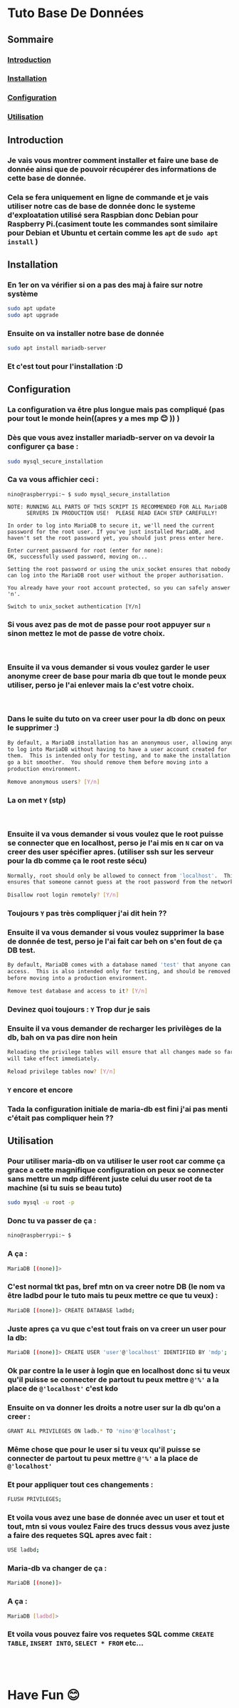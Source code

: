 # Tuto Base De Données

## Sommaire
### [Introduction](#introduction)
### [Installation](#installation)
### [Configuration](#configuration)
### [Utilisation](#utilisation)

## Introduction
### Je vais vous montrer comment installer et faire une base de donnée ainsi que de pouvoir récupérer des informations de cette base de donnée.
### Cela se fera uniquement en ligne de commande et je vais utiliser notre cas de base de donnée donc le systeme d'exploatation utilisé sera Raspbian donc Debian pour Raspberry Pi.(casiment toute les commandes sont similaire pour Debian et Ubuntu et certain comme les ``apt`` de ``sudo apt install`` )

## Installation

### En 1er on va vérifier si on a pas des maj à faire sur notre système
```bash
sudo apt update
sudo apt upgrade
```
### Ensuite on va installer notre base de donnée
```bash
sudo apt install mariadb-server
```
### Et c'est tout pour l'installation :D

## Configuration

### La configuration va être plus longue mais pas compliqué (pas pour tout le monde hein((apres y a mes mp 😊 )) )

### Dès que vous avez installer mariadb-server on va devoir la configurer ça base :
```bash
sudo mysql_secure_installation
```
### Ca va vous affichier ceci :
```
nino@raspberrypi:~ $ sudo mysql_secure_installation

NOTE: RUNNING ALL PARTS OF THIS SCRIPT IS RECOMMENDED FOR ALL MariaDB
      SERVERS IN PRODUCTION USE!  PLEASE READ EACH STEP CAREFULLY!

In order to log into MariaDB to secure it, we'll need the current
password for the root user. If you've just installed MariaDB, and
haven't set the root password yet, you should just press enter here.

Enter current password for root (enter for none):
OK, successfully used password, moving on...

Setting the root password or using the unix_socket ensures that nobody
can log into the MariaDB root user without the proper authorisation.

You already have your root account protected, so you can safely answer 'n'.

Switch to unix_socket authentication [Y/n]
```
### Si vous avez pas de mot de passe pour root appuyer sur ``n`` sinon mettez le mot de passe de votre choix.

<br>

### Ensuite il va vous demander si vous voulez garder le user anonyme creer de base pour maria db que tout le monde peux utiliser, perso je l'ai enlever mais la c'est votre choix.

<br>

### Dans le suite du tuto on va creer user pour la db donc on peux le supprimer :)

```bash
By default, a MariaDB installation has an anonymous user, allowing anyone
to log into MariaDB without having to have a user account created for
them.  This is intended only for testing, and to make the installation
go a bit smoother.  You should remove them before moving into a
production environment.

Remove anonymous users? [Y/n]
```
### La on met `Y` (stp)

<br>

### Ensuite il va vous demander si vous voulez que le root puisse se connecter que en localhost, perso je l'ai mis en `N` car on va creer des user spécifier apres. (utiliser ssh sur les serveur pour la db comme ça le root reste sécu)

```bash
Normally, root should only be allowed to connect from 'localhost'.  This
ensures that someone cannot guess at the root password from the network.

Disallow root login remotely? [Y/n]
```
### Toujours `Y` pas très compliquer j'ai dit hein ??

### Ensuite il va vous demander si vous voulez supprimer la base de donnée de test, perso je l'ai fait car beh on s'en fout de ça DB test.

```bash
By default, MariaDB comes with a database named 'test' that anyone can
access.  This is also intended only for testing, and should be removed
before moving into a production environment.

Remove test database and access to it? [Y/n]
```
### Devinez quoi toujours : `Y` Trop dur je sais 

### Ensuite il va vous demander de recharger les privilèges de la db, bah on va pas dire non hein

```bash
Reloading the privilege tables will ensure that all changes made so far
will take effect immediately.

Reload privilege tables now? [Y/n]
```
### `Y` encore et encore

### Tada la configuration initiale de maria-db est fini j'ai pas menti c'était pas compliquer hein ??

## Utilisation

### Pour utiliser maria-db on va utiliser le user root car comme ça grace a cette magnifique configuration on peux se connecter sans mettre un mdp différent juste celui du user root de ta machine (si tu suis se beau tuto)

```bash
sudo mysql -u root -p
```

### Donc tu va passer de ça :
```bash
nino@raspberrypi:~ $ 
```
### A ça :
```bash
MariaDB [(none)]>
```
### C'est normal tkt pas, bref mtn on va creer notre DB (le nom va être ladbd pour le tuto mais tu peux mettre ce que tu veux) :
    
```bash
MariaDB [(none)]> CREATE DATABASE ladbd;
```

### Juste apres ça vu que c'est tout frais on va creer un user pour la db:
```bash
MariaDB [(none)]> CREATE USER 'user'@'localhost' IDENTIFIED BY 'mdp';
```
### Ok par contre la le user à login que en localhost donc si tu veux qu'il puisse se connecter de partout tu peux mettre `@'%'` a la place de `@'localhost'` c'est kdo

### Ensuite on va donner les droits a notre user sur la db qu'on a creer :
```bash
GRANT ALL PRIVILEGES ON ladb.* TO 'nino'@'localhost';
```
### Même chose que pour le user si tu veux qu'il puisse se connecter de partout tu peux mettre `@'%'` a la place de `@'localhost'`

### Et pour appliquer tout ces changements :
```bash
FLUSH PRIVILEGES;
```

### Et voila vous avez une base de donnée avec un user et tout et tout, mtn si vous voulez Faire des trucs dessus vous avez juste a faire des requetes SQL apres avec fait : 
```bash
USE ladbd;
```
### Maria-db va changer de ça :
```bash
MariaDB [(none)]> 
```
### A ça :
```bash
MariaDB [ladbd]> 
```
### Et voila vous pouvez faire vos requetes SQL comme `CREATE TABLE`, `INSERT INTO`, `SELECT * FROM` etc...
<br>
<br>

# Have Fun 😊